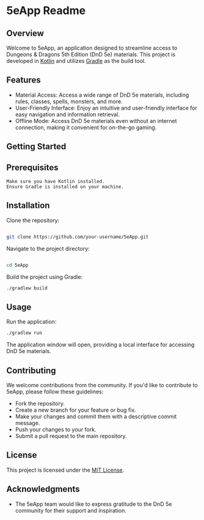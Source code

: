 # 5eApp Readme
## Overview

Welcome to 5eApp, an application designed to streamline access to Dungeons & Dragons 5th Edition (DnD 5e) materials. This project is developed in [Kotlin](https://kotlinlang.org/) and utilizes [Gradle](https://gradle.org/) as the build tool.
## Features

- Material Access: Access a wide range of DnD 5e materials, including rules, classes, spells, monsters, and more.
- User-Friendly Interface: Enjoy an intuitive and user-friendly interface for easy navigation and information retrieval.
- Offline Mode: Access DnD 5e materials even without an internet connection, making it convenient for on-the-go gaming.

## Getting Started
## Prerequisites

    Make sure you have Kotlin installed.
    Ensure Gradle is installed on your machine.

## Installation

Clone the repository:

```bash

git clone https://github.com/your-username/5eApp.git
``` 
Navigate to the project directory:
``` bash

cd 5eApp
``` 
Build the project using Gradle:

```bash
./gradlew build

```



## Usage

Run the application:

``` bash
./gradlew run
``` 
The application window will open, providing a local interface for accessing DnD 5e materials.
 
## Contributing

We welcome contributions from the community. If you'd like to contribute to 5eApp, please follow these guidelines:

- Fork the repository.
- Create a new branch for your feature or bug fix.
- Make your changes and commit them with a descriptive commit message.
- Push your changes to your fork.
- Submit a pull request to the main repository.

## License

This project is licensed under the [MIT License](https://mit-license.org/).

## Acknowledgments

- The 5eApp team would like to express gratitude to the DnD 5e community for their support and inspiration.

